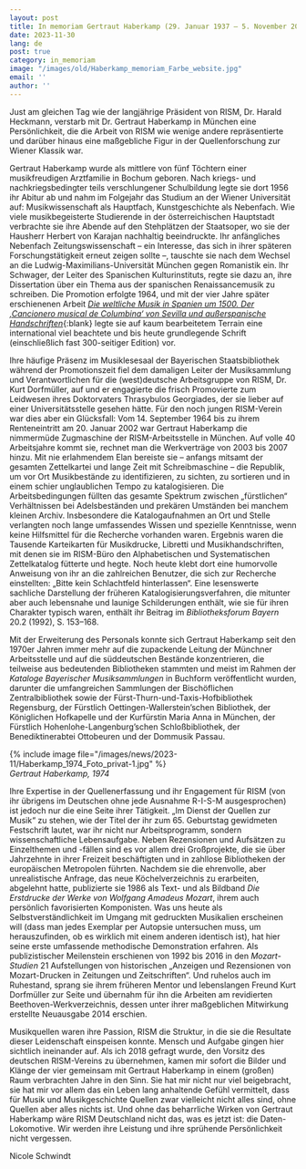 ```yaml
---
layout: post
title: In memoriam Gertraut Haberkamp (29. Januar 1937 – 5. November 2023)
date: 2023-11-30
lang: de
post: true
category: in_memoriam
image: "/images/old/Haberkamp_memoriam_Farbe_website.jpg"
email: ''
author: ''
---
```


Just am gleichen Tag wie der langjährige Präsident von RISM, Dr. Harald Heckmann, verstarb mit Dr. Gertraut Haberkamp in München eine Persönlichkeit, die die Arbeit von RISM wie wenige andere repräsentierte und darüber hinaus eine maßgebliche Figur in der Quellenforschung zur Wiener Klassik war.

Gertraut Haberkamp wurde als mittlere von fünf Töchtern einer musikfreudigen Arztfamilie in Bochum geboren. Nach kriegs- und nachkriegsbedingter teils verschlungener Schulbildung legte sie dort 1956 ihr Abitur ab und nahm im Folgejahr das Studium an der Wiener Universität auf: Musikwissenschaft als Hauptfach, Kunstgeschichte als Nebenfach. Wie viele musikbegeisterte Studierende in der österreichischen Hauptstadt verbrachte sie ihre Abende auf den Stehplätzen der Staatsoper, wo sie der Hausherr Herbert von Karajan nachhaltig beeindruckte. Ihr anfängliches Nebenfach Zeitungswissenschaft – ein Interesse, das sich in ihrer späteren Forschungstätigkeit erneut zeigen sollte –, tauschte sie nach dem Wechsel an die Ludwig-Maximilians-Universität München gegen Romanistik ein. Ihr Schwager, der Leiter des Spanischen Kulturinstituts, regte sie dazu an, ihre Dissertation über ein Thema aus der spanischen Renaissancemusik zu schreiben. Die Promotion erfolgte 1964, und mit der vier Jahre später erschienenen Arbeit [_Die weltliche Musik in Spanien um 1500. Der ‚Cancionero musical de Columbina‘ von Sevilla und außerspanische Handschriften_](https://doi.org/10.5282/ubm/epub.28269){:blank} legte sie auf kaum bearbeitetem Terrain eine international viel beachtete und bis heute grundlegende Schrift (einschließlich fast 300-seitiger Edition) vor.

Ihre häufige Präsenz im Musiklesesaal der Bayerischen Staatsbibliothek während der Promotionszeit fiel dem damaligen Leiter der Musiksammlung und Verantwortlichen für die (west)deutsche Arbeitsgruppe von RISM, Dr. Kurt Dorfmüller, auf und er engagierte die frisch Promovierte zum Leidwesen ihres Doktorvaters Thrasybulos Georgiades, der sie lieber auf einer Universitätsstelle gesehen hätte. Für den noch jungen RISM-Verein war dies aber ein Glücksfall: Vom 14. September 1964 bis zu ihrem Renteneintritt am 20. Januar 2002 war Gertraut Haberkamp die nimmermüde Zugmaschine der RISM-Arbeitsstelle in München. Auf volle 40 Arbeitsjahre kommt sie, rechnet man die Werkverträge von 2003 bis 2007 hinzu. Mit nie erlahmendem Elan bereiste sie – anfangs mitsamt der gesamten Zettelkartei und lange Zeit mit Schreibmaschine – die Republik, um vor Ort Musikbestände zu identifizieren, zu sichten, zu sortieren und in einem schier unglaublichen Tempo zu katalogisieren. Die Arbeitsbedingungen füllten das gesamte Spektrum zwischen „fürstlichen“ Verhältnissen bei Adelsbeständen und prekären Umständen bei manchem kleinen Archiv. Insbesondere die Katalogaufnahmen an Ort und Stelle verlangten noch lange umfassendes Wissen und spezielle Kenntnisse, wenn keine Hilfsmittel für die Recherche vorhanden waren. Ergebnis waren die Tausende Karteikarten für Musikdrucke, Libretti und Musikhandschriften, mit denen sie im RISM-Büro den Alphabetischen und Systematischen Zettelkatalog fütterte und hegte. Noch heute klebt dort eine humorvolle Anweisung von ihr an die zahlreichen Benutzer, die sich zur Recherche einstellten: „Bitte kein Schlachtfeld hinterlassen“. Eine lesenswerte sachliche Darstellung der früheren Katalogisierungsverfahren, die mitunter aber auch lebensnahe und launige Schilderungen enthält, wie sie für ihren Charakter typisch waren, enthält ihr Beitrag im _Bibliotheksforum Bayern_ 20.2 (1992), S. 153–168.

Mit der Erweiterung des Personals konnte sich Gertraut Haberkamp seit den 1970er Jahren immer mehr auf die zupackende Leitung der Münchner Arbeitsstelle und auf die süddeutschen Bestände konzentrieren, die teilweise aus bedeutenden Bibliotheken stammten und meist im Rahmen der _Kataloge Bayerischer Musiksammlungen_ in Buchform veröffentlicht wurden, darunter die umfangreichen Sammlungen der Bischöflichen Zentralbibliothek sowie der Fürst-Thurn-und-Taxis-Hofbibliothek Regensburg, der Fürstlich Oettingen-Wallerstein’schen Bibliothek, der Königlichen Hofkapelle und der Kurfürstin Maria Anna in München, der Fürstlich Hohenlohe-Langenburg’schen Schloßbibliothek, der Benediktinerabtei Ottobeuren und der Dommusik Passau.

{% include image file="/images/news/2023-11/Haberkamp_1974_Foto_privat-1.jpg" %}\
_Gertraut Haberkamp, 1974_

Ihre Expertise in der Quellenerfassung und ihr Engagement für RISM (von ihr übrigens im Deutschen ohne jede Ausnahme R-I-S-M ausgesprochen) ist jedoch nur die eine Seite ihrer Tätigkeit. „Im Dienst der Quellen zur Musik“ zu stehen, wie der Titel der ihr zum 65. Geburtstag gewidmeten Festschrift lautet, war ihr nicht nur Arbeitsprogramm, sondern wissenschaftliche Lebensaufgabe. Neben Rezensionen und Aufsätzen zu Einzelthemen und -fällen sind es vor allem drei Großprojekte, die sie über Jahrzehnte in ihrer Freizeit beschäftigten und in zahllose Bibliotheken der europäischen Metropolen führten. Nachdem sie die ehrenvolle, aber unrealistische Anfrage, das neue Köchelverzeichnis zu erarbeiten, abgelehnt hatte, publizierte sie 1986 als Text- und als Bildband _Die Erstdrucke der Werke von Wolfgang Amadeus Mozart_, ihrem auch persönlich favorisierten Komponisten. Was uns heute als Selbstverständlichkeit im Umgang mit gedruckten Musikalien erscheinen will (dass man jedes Exemplar per Autopsie untersuchen muss, um herauszufinden, ob es wirklich mit einem anderen identisch ist), hat hier seine erste umfassende methodische Demonstration erfahren. Als publizistischer Meilenstein erschienen von 1992 bis 2016 in den _Mozart-Studien_ 21 Aufstellungen von historischen „Anzeigen und Rezensionen von Mozart-Drucken in Zeitungen und Zeitschriften“. Und ruhelos auch im Ruhestand, sprang sie ihrem früheren Mentor und lebenslangen Freund Kurt Dorfmüller zur Seite und übernahm für ihn die Arbeiten am revidierten Beethoven-Werkverzeichnis, dessen unter ihrer maßgeblichen Mitwirkung erstellte Neuausgabe 2014 erschien.

Musikquellen waren ihre Passion, RISM die Struktur, in die sie die Resultate dieser Leidenschaft einspeisen konnte. Mensch und Aufgabe gingen hier sichtlich ineinander auf. Als ich 2018 gefragt wurde, den Vorsitz des deutschen RISM-Vereins zu übernehmen, kamen mir sofort die Bilder und Klänge der vier gemeinsam mit Gertraut Haberkamp in einem (großen) Raum verbrachten Jahre in den Sinn. Sie hat mir nicht nur viel beigebracht, sie hat mir vor allem das ein Leben lang anhaltende Gefühl vermittelt, dass für Musik und Musikgeschichte Quellen zwar vielleicht nicht alles sind, ohne Quellen aber alles nichts ist. Und ohne das beharrliche Wirken von Gertraut Haberkamp wäre RISM Deutschland nicht das, was es jetzt ist: die Daten-Lokomotive. Wir werden ihre Leistung und ihre sprühende Persönlichkeit nicht vergessen.

Nicole Schwindt

